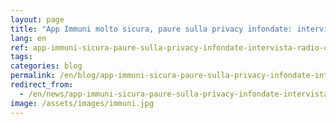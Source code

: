 ```yaml
---
layout: page
title: "App Immuni molto sicura, paure sulla privacy infondate: intervista per Radio Cusano Campus"
lang: en
ref: app-immuni-sicura-paure-sulla-privacy-infondate-intervista-radio-cusano-campus
tags:
categories: blog
permalink: /en/blog/app-immuni-sicura-paure-sulla-privacy-infondate-intervista-radio-cusano-campus
redirect_from:
  - /en/news/app-immuni-sicura-paure-sulla-privacy-infondate-intervista-radio-cusano-campus
image: /assets/images/immuni.jpg
---
```

